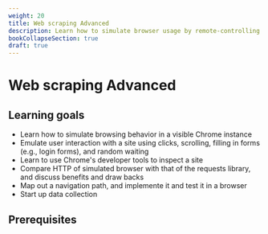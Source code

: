 ```yaml
---
weight: 20
title: Web scraping Advanced
description: Learn how to simulate browser usage by remote-controlling Chrome using chromedriver.
bookCollapseSection: true
draft: true
---
```


# Web scraping Advanced

## Learning goals

- Learn how to simulate browsing behavior in a visible Chrome instance
- Emulate user interaction with a site using clicks, scrolling, filling in forms (e.g., login forms), and random waiting
- Learn to use Chrome's developer tools to inspect a site
- Compare HTTP of simulated browser with that of the requests library, and discuss benefits and draw backs
- Map out a navigation path, and implemente it and test it in a browser
- Start up data collection

## Prerequisites
